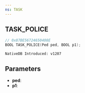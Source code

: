 ```yaml
---
ns: TASK
---
```

## TASK_POLICE

```c
// 0x87BE56724650408E
BOOL TASK_POLICE(Ped ped, BOOL p1);
```

```
NativeDB Introduced: v1207
```

## Parameters
* **ped**:
* **p1**:
